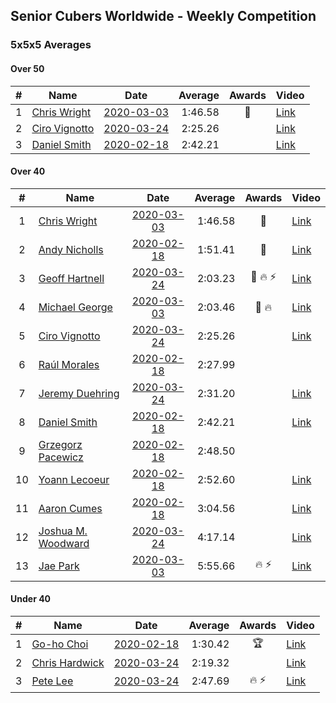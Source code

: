## Senior Cubers Worldwide - Weekly Competition
### 5x5x5 Averages

#### Over 50

| # | Name | Date | Average | Awards | Video |
| :--: | -- | :--: | --: | :--: | -- |
| 1 | [Chris Wright](../persons/chris_wright.md) | [2020-03-03](2020-03-03.md) | 1:46.58 | 🥇 | [Link](https://www.facebook.com/events/2637344919882558/permalink/2639952702955113/) |
| 2 | [Ciro Vignotto](../persons/ciro_vignotto.md) | [2020-03-24](2020-03-24.md) | 2:25.26 |  | [Link](https://www.facebook.com/events/5078365835514885/permalink/5082593301758805/) |
| 3 | [Daniel Smith](../persons/daniel_smith.md) | [2020-02-18](2020-02-18.md) | 2:42.21 |  | [Link](https://www.facebook.com/events/538921670053895/permalink/539390146673714/) |

#### Over 40

| # | Name | Date | Average | Awards | Video |
| :--: | -- | :--: | --: | :--: | -- |
| 1 | [Chris Wright](../persons/chris_wright.md) | [2020-03-03](2020-03-03.md) | 1:46.58 | 🥇 | [Link](https://www.facebook.com/events/2637344919882558/permalink/2639952702955113/) |
| 2 | [Andy Nicholls](../persons/andy_nicholls.md) | [2020-02-18](2020-02-18.md) | 1:51.41 | 🥇 | [Link](https://www.facebook.com/events/538921670053895/permalink/539067020039360/) |
| 3 | [Geoff Hartnell](../persons/geoff_hartnell.md) | [2020-03-24](2020-03-24.md) | 2:03.23 | 🥈 🔥 ⚡ | [Link](https://www.facebook.com/events/5078365835514885/permalink/5101262129891922/) |
| 4 | [Michael George](../persons/michael_george.md) | [2020-03-03](2020-03-03.md) | 2:03.46 | 🥉 🔥 | [Link](https://www.facebook.com/events/2637344919882558/permalink/2639967129620337/) |
| 5 | [Ciro Vignotto](../persons/ciro_vignotto.md) | [2020-03-24](2020-03-24.md) | 2:25.26 |  | [Link](https://www.facebook.com/events/5078365835514885/permalink/5082593301758805/) |
| 6 | [Raúl Morales](../persons/raul_morales.md) | [2020-02-18](2020-02-18.md) | 2:27.99 |  | |
| 7 | [Jeremy Duehring](../persons/jeremy_duehring.md) | [2020-03-24](2020-03-24.md) | 2:31.20 |  | [Link](https://www.facebook.com/events/5078365835514885/permalink/5082560948428707/) |
| 8 | [Daniel Smith](../persons/daniel_smith.md) | [2020-02-18](2020-02-18.md) | 2:42.21 |  | [Link](https://www.facebook.com/events/538921670053895/permalink/539390146673714/) |
| 9 | [Grzegorz Pacewicz](../persons/grzegorz_pacewicz.md) | [2020-02-18](2020-02-18.md) | 2:48.50 |  | |
| 10 | [Yoann Lecoeur](../persons/yoann_lecoeur.md) | [2020-02-18](2020-02-18.md) | 2:52.60 |  | [Link](https://www.facebook.com/events/538921670053895/permalink/541223923157003/) |
| 11 | [Aaron Cumes](../persons/aaron_cumes.md) | [2020-02-18](2020-02-18.md) | 3:04.56 |  | [Link](https://www.facebook.com/events/538921670053895/permalink/541249876487741/) |
| 12 | [Joshua M. Woodward](../persons/joshua_m._woodward.md) | [2020-03-24](2020-03-24.md) | 4:17.14 |  | [Link](https://www.facebook.com/events/5078365835514885/permalink/5101597413191727/) |
| 13 | [Jae Park](../persons/jae_park.md) | [2020-03-03](2020-03-03.md) | 5:55.66 | 🔥 ⚡ | [Link](https://www.facebook.com/events/2637344919882558/permalink/2637707586512958/) |

#### Under 40

| # | Name | Date | Average | Awards | Video |
| :--: | -- | :--: | --: | :--: | -- |
| 1 | [Go-ho Choi](../persons/go-ho_choi.md) | [2020-02-18](2020-02-18.md) | 1:30.42 | 🏆 | [Link](https://www.facebook.com/events/538921670053895/permalink/539081640037898/) |
| 2 | [Chris Hardwick](../persons/chris_hardwick.md) | [2020-03-24](2020-03-24.md) | 2:19.32 |  | [Link](https://www.facebook.com/events/5078365835514885/permalink/5107384065946395/) |
| 3 | [Pete Lee](../persons/pete_lee.md) | [2020-03-24](2020-03-24.md) | 2:47.69 | 🔥 ⚡ | [Link](https://www.facebook.com/events/5078365835514885/permalink/5108390359179099/) |


<!-- Global site tag (gtag.js) - Google Analytics -->
<script async src="https://www.googletagmanager.com/gtag/js?id=UA-86348435-3"></script>
<script>window.dataLayer = window.dataLayer || []; function gtag() {dataLayer.push(arguments);} gtag('js', new Date()); gtag('config', 'UA-86348435-3');</script>
